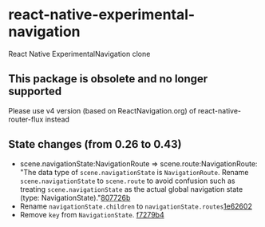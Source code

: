 # react-native-experimental-navigation
React Native ExperimentalNavigation clone

## This package is obsolete and no longer supported
Please use v4 version  (based on ReactNavigation.org) of react-native-router-flux instead

## State changes (from 0.26 to 0.43)
- scene.navigationState:NavigationRoute => scene.route:NavigationRoute: \"The data type of  `scene.navigationState` is `NavigationRoute`. Rename  `scene.navigationState` to
`scene.route` to avoid confusion such as treating `scene.navigationState` as the actual global navigation
state (type: NavigationState).\"[807726b](https://github.com/facebook/react-native/commit/807726bcb47ef5b17860c5969a661bee1f8fc651#diff-e969211c2016f40df972f54471383056)
- Rename `navigationState.children` to `navigationState.routes`[1e62602](https://github.com/facebook/react-native/commit/1e626027f58093297ee3b5b73baa9a645ff6a36e#diff-e969211c2016f40df972f54471383056)
- Remove `key` from `NavigationState`. [f7279b4](https://github.com/facebook/react-native/commit/f7279b407471bcc15ffe730e1049c4f7c6f0d108#diff-e969211c2016f40df972f54471383056)
